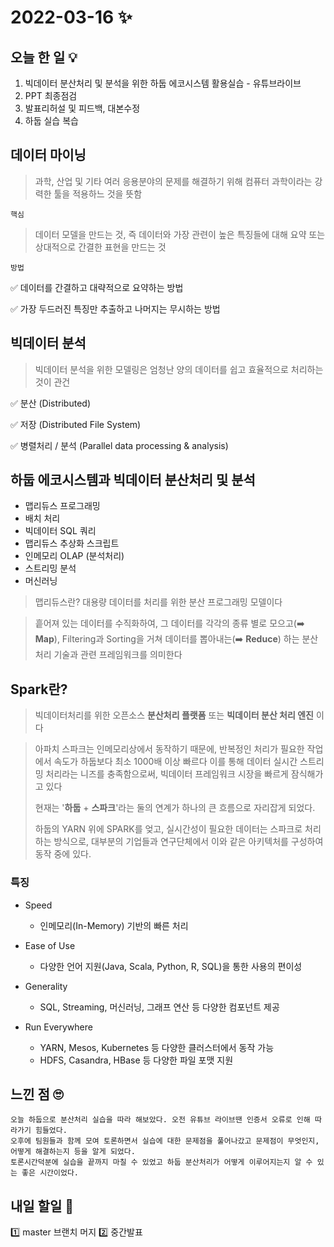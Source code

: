 # 2022-03-16 ✨

## 오늘 한 일 💡
1. 빅데이터 분산처리 및 분석을 위한 하둡 에코시스템 활용실습 - 유튜브라이브
2. PPT 최종점검
3. 발표리허설 및 피드백, 대본수정
4. 하둡 실습 복습

## 데이터 마이닝

> 과학, 산업 및 기타 여러 응용분야의 문제를 해결하기 위해 컴퓨터 과학이라는 강력한 툴을 적용하느 것을 뜻함

`핵심`

> 데이터 모델을 만드는 것, 즉 데이터와 가장 관련이 높은 특징들에 대해 요약 또는 상대적으로 간결한 표현을 만드는 것

`방법`

:white_check_mark: 데이터를 간결하고 대략적으로 요약하는 방법

:white_check_mark: 가장 두드러진 특징만 추출하고 나머지는 무시하는 방법



## 빅데이터 분석

> 빅데이터 분석을 위한 모델링은 엄청난 양의 데이터를 쉽고 효율적으로 처리하는 것이 관건

:white_check_mark: 분산 (Distributed)

:white_check_mark: 저장 (Distributed File System)

:white_check_mark: 병렬처리 / 분석 (Parallel data processing & analysis)




## 하둡 에코시스템과 빅데이터 분산처리 및 분석

- 맵리듀스 프로그래밍
- 배치 처리
- 빅데이터 SQL 쿼리
- 맵리듀스 추상화 스크립트
- 인메모리 OLAP (분석처리)
- 스트리밍 분석
- 머신러닝

> 맵리듀스란? 대용량 데이터를 처리를 위한 분산 프로그래밍 모델이다

> 흩어져 있는 데이터를 수직화하여, 그 데이터를 각각의 종류 별로 모으고(:arrow_right: **Map**),
> Filtering과 Sorting을 거쳐 데이터를 뽑아내는(:arrow_right: **Reduce**)
> 하는 분산처리 기술과 관련 프레임워크를 의미한다


## Spark란?

> 빅데이터처리를 위한 오픈소스 **분산처리 플랫폼** 또는 **빅데이터 분산 처리 엔진** 이다

> 아파치 스파크는 인메모리상에서 동작하기 때문에, 반복정인 처리가 필요한 작업에서 속도가 하둡보다 최소 1000배 이상 빠르다
> 이를 통해 데이터 실시간 스트리밍 처리라는 니즈를 충족함으로써, 빅데이터 프레임워크 시장을 빠르게 잠식해가고 있다
>
> 현재는 '**하둡** + **스파크**'라는 둘의 연계가 하나의 큰 흐름으로 자리잡게 되었다.
>
> 하둡의 YARN 위에 SPARK를 엊고, 실시간성이 필요한 데이터는 스파크로 처리하는 방식으로, 대부분의 기업들과 연구단체에서 이와 같은 아키텍처를 구성하여 동작 중에 있다.



### 특징

- Speed

  - 인메모리(In-Memory) 기반의 빠른 처리

- Ease of Use

  - 다양한 언어 지원(Java, Scala, Python, R, SQL)을 통한 사용의 편이성

- Generality

  - SQL, Streaming, 머신러닝, 그래프 연산 등 다양한 컴포넌트 제공

- Run Everywhere

  - YARN, Mesos, Kubernetes 등 다양한 클러스터에서 동작 가능
  - HDFS, Casandra, HBase 등 다양한 파일 포맷 지원


## 느낀 점 🙄
```
오늘 하둡으로 분산처리 실습을 따라 해보았다. 오전 유튜브 라이브땐 인증서 오류로 인해 따라가기 힘들었다.  
오후에 팀원들과 함께 모여 토론하면서 실습에 대한 문제점을 풀어나갔고 문제점이 무엇인지, 어떻게 해결하는지 등을 알게 되었다.  
토론시간덕분에 실습을 끝까지 마칠 수 있었고 하둡 분산처리가 어떻게 이루어지는지 알 수 있는 좋은 시간이었다.
```
## 내일 할일 🧐
1️⃣ master 브랜치 머지
2️⃣ 중간발표

